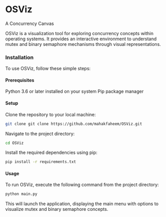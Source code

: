 # OSViz
A Concurrency Canvas


OSViz is a visualization tool for exploring concurrency concepts within operating systems. It provides an interactive environment to understand mutex and binary semaphore mechanisms through visual representations.


### Installation
To use OSViz, follow these simple steps:

#### Prerequisites
Python 3.6 or later installed on your system
Pip package manager

#### Setup
Clone the repository to your local machine:
```bash
git clone git clone https://github.com/mahakfaheem/OSViz.git
```

Navigate to the project directory:
```bash
cd OSViz
```

Install the required dependencies using pip:
```bash
pip install -r requirements.txt
```

#### Usage
To run OSViz, execute the following command from the project directory:


```bash
python main.py
```

This will launch the application, displaying the main menu with options to visualize mutex and binary semaphore concepts.
